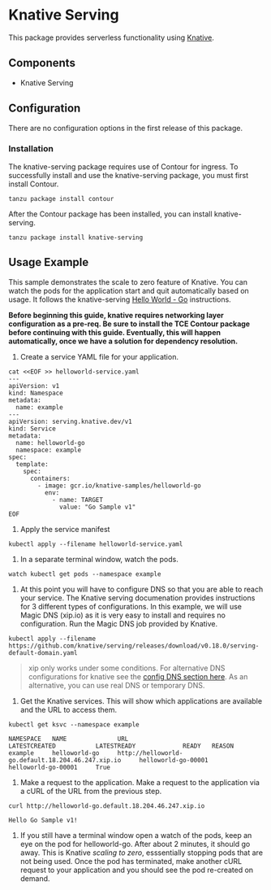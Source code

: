 # Knative Serving

This package provides serverless functionality using [Knative](https://knative.dev/).

## Components

* Knative Serving

## Configuration

There are no configuration options in the first release of this package.

### Installation

The knative-serving package requires use of Contour for ingress. To successfully install and use the knative-serving package, you must first install Contour.

```shell
tanzu package install contour
```

After the Contour package has been installed, you can install knative-serving.

```shell
tanzu package install knative-serving
```

## Usage Example

This sample demonstrates the scale to zero feature of Knative. You can watch the pods for the application start and quit automatically based on usage. It follows the knative-serving [Hello World - Go](https://knative.dev/docs/serving/samples/hello-world/helloworld-go/index.html) instructions.

**Before beginning this guide, knative requires networking layer configuration
as a pre-req. Be sure to install the TCE Contour package before continuing
with this guide. Eventually, this will happen automatically, once we have a
solution for dependency resolution.**

1. Create a service YAML file for your application.

```shell
cat <<EOF >> helloworld-service.yaml
---
apiVersion: v1
kind: Namespace
metadata:
  name: example
---
apiVersion: serving.knative.dev/v1
kind: Service
metadata:
  name: helloworld-go
  namespace: example
spec:
  template:
    spec:
      containers:
        - image: gcr.io/knative-samples/helloworld-go
          env:
            - name: TARGET
              value: "Go Sample v1"
EOF
```

1. Apply the service manifest

```shell
kubectl apply --filename helloworld-service.yaml
```

1. In a separate terminal window, watch the pods.

```shell
watch kubectl get pods --namespace example
```

1. At this point you will have to configure DNS so that you are able to reach your service. The Knative serving documenation provides instructions for 3 different types of configurations. In this example, we will use Magic DNS (xip.io) as it is very easy to install and requires no configuration. Run the Magic DNS job provided by Knative.

```shell
kubectl apply --filename https://github.com/knative/serving/releases/download/v0.18.0/serving-default-domain.yaml
```

> xip only works under some conditions. For alternative DNS configurations for
knative see the [config DNS section
here](https://knative.dev/docs/install/any-kubernetes-cluster/#installing-the-serving-component).
As an alternative, you can use real DNS or temporary DNS.

1. Get the Knative services. This will show which applications are available and the URL to access them.

```shell
kubectl get ksvc --namespace example

NAMESPACE   NAME              URL                                                   LATESTCREATED           LATESTREADY             READY   REASON
example     helloworld-go     http://helloworld-go.default.18.204.46.247.xip.io     helloworld-go-00001     helloworld-go-00001     True
```

1. Make a request to the application. Make a request to the application via a cURL of the URL from the previous step.

```shell
curl http://helloworld-go.default.18.204.46.247.xip.io

Hello Go Sample v1!
```

1. If you still have a terminal window open a watch of the pods, keep an eye on the pod for helloworld-go. After about 2 minutes, it should go away. This is Knative _scaling to zero_, esssentially stopping pods that are not being used. Once the pod has terminated, make another cURL request to your application and you should see the pod re-created on demand.
